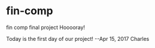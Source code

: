 # fin-comp
fin comp final project
Hooooray!

Today is the first day of our project! --Apr 15, 2017
Charles
